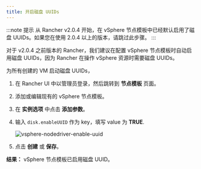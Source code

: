 ```yaml
---
title: 开启磁盘 UUIDs
---
```


:::note 提示
从 Rancher v2.0.4 开始，在 vSphere 节点模板中已经默认启用了磁盘 UUIDs。如果您在使用 2.0.4 以上的版本，请跳过此步骤。
:::

对于 v2.0.4 之前版本的 Rancher，我们建议在配置 vSphere 节点模板时自动启用磁盘 UUIDs，因为 Rancher 在操作 vSphere 资源时需要磁盘 UUIDs。

为所有创建的 VM 启动磁盘 UUIDs，

1. 在 Rancher UI 中以管理员登录，然后跳转到 **节点模板** 页面。

2. 添加或编辑现有的 vSphere 节点模板。

3. 在 **实例选项** 中点击 **添加参数**。

4. 输入 `disk.enableUUID` 作为 key，填写 value 为 **TRUE**.

   ![vsphere-nodedriver-enable-uuid](/img/rke/vsphere-nodedriver-enable-uuid.png)

5. 点击 **创建** 或 **保存**。

**结果：** vSphere 节点模板已启用磁盘 UUID。
